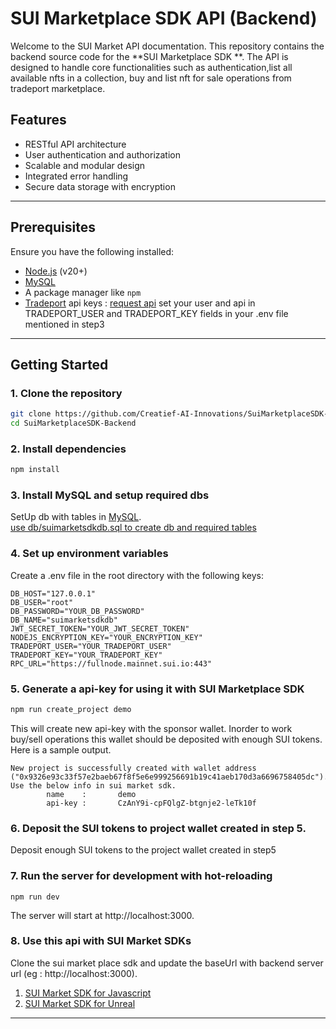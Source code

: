 # SUI Marketplace SDK API (Backend)
Welcome to the SUI Market API documentation. This repository contains the backend source code for the **SUI Marketplace SDK **. The API is designed to handle core functionalities such as authentication,list all available nfts in a collection, buy and list nft for sale operations from tradeport marketplace.

## Features
- RESTful API architecture
- User authentication and authorization
- Scalable and modular design
- Integrated error handling
- Secure data storage with encryption
---

## Prerequisites

Ensure you have the following installed:
- [Node.js](https://nodejs.org/) (v20+)
- [MySQL](https://www.mysql.com/) 
- A package manager like `npm`
- [Tradeport](https://www.tradeport.xyz/docs/nft-trading-sdk/sui-sdk/getting-started) api keys : [request api](https://form.asana.com/?k=ClRNDmKRUMlBEYDWbxR_Mw&d=1203273737616767) set your user and api in TRADEPORT_USER and TRADEPORT_KEY fields in your .env file mentioned in step3
---



## Getting Started

### 1. Clone the repository
```bash
git clone https://github.com/Creatief-AI-Innovations/SuiMarketplaceSDK-Backend.git
cd SuiMarketplaceSDK-Backend
```

### 2. Install dependencies
```bash
npm install
```
### 3. Install MySQL and setup required dbs
SetUp db with tables in [MySQL](https://www.mysql.com/).  <br/>
[use db/suimarketsdkdb.sql to create db and required tables](db/suimarketsdkdb.sql)

### 4. Set up environment variables
Create a .env file in the root directory with the following keys:
```
DB_HOST="127.0.0.1"
DB_USER="root"
DB_PASSWORD="YOUR_DB_PASSWORD"
DB_NAME="suimarketsdkdb"
JWT_SECRET_TOKEN="YOUR_JWT_SECRET_TOKEN"
NODEJS_ENCRYPTION_KEY="YOUR_ENCRYPTION_KEY"
TRADEPORT_USER="YOUR_TRADEPORT_USER"
TRADEPORT_KEY="YOUR_TRADEPORT_KEY"
RPC_URL="https://fullnode.mainnet.sui.io:443"
```

### 5. Generate a api-key for using it with SUI Marketplace SDK
```bash
npm run create_project demo
```
This will create new api-key with the sponsor wallet. Inorder to work buy/sell operations this wallet should be deposited with enough SUI tokens.
Here is a sample output.
~~~
New project is successfully created with wallet address ("0x9326e93c33f57e2baeb67f8f5e6e999256691b19c41aeb170d3a6696758405dc").
Use the below info in sui market sdk.
        name    :       demo
        api-key :       CzAnY9i-cpFQlgZ-btgnje2-leTk10f
~~~


### 6. Deposit the SUI tokens to project wallet created in step 5.
Deposit enough SUI tokens to the project wallet created in step5

### 7. Run the server for development with hot-reloading
```
npm run dev
```

The server will start at http://localhost:3000.


### 8. Use this api with SUI Market SDKs
Clone the sui market place sdk and update the baseUrl with backend server url (eg :  http://localhost:3000).  
   1. [SUI Market SDK for Javascript](https://github.com/Creatief-AI-Innovations/SuiMarketplaceSDK)  
   2. [SUI Market SDK for Unreal](https://github.com/Creatief-AI-Innovations/SuiMarketplaceSDK-Unreal)  


--------------------------------------------------------------------------------------------------------------------------------------------------------